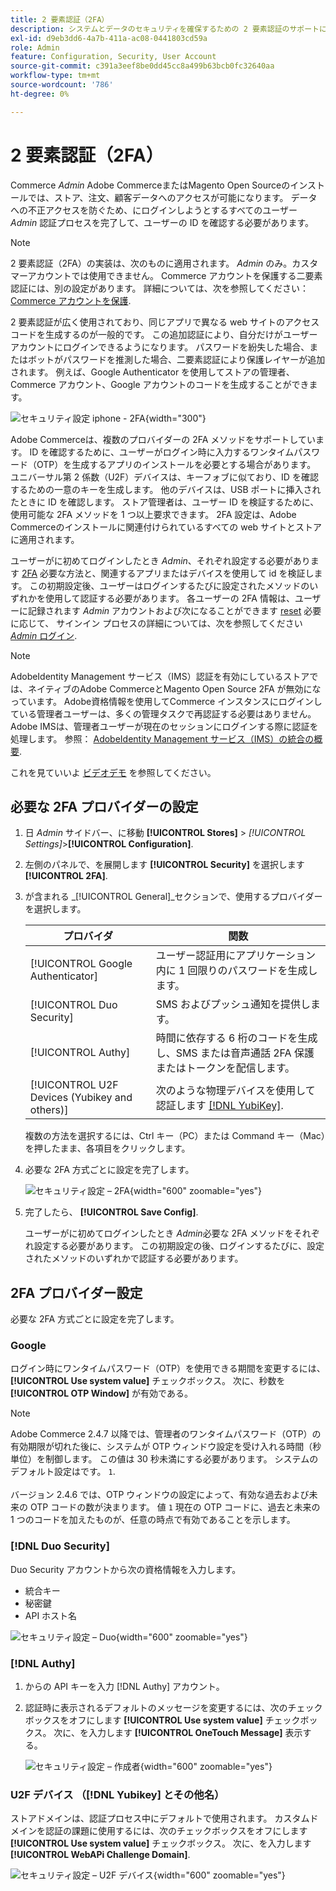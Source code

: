 ```yaml
---
title: 2 要素認証（2FA）
description: システムとデータのセキュリティを確保するための 2 要素認証のサポートについて説明します。
exl-id: d9eb3dd6-4a7b-411a-ac08-0441803cd59a
role: Admin
feature: Configuration, Security, User Account
source-git-commit: c391a3eef8be0dd45cc8a499b63bcb0fc32640aa
workflow-type: tm+mt
source-wordcount: '786'
ht-degree: 0%

---
```


# 2 要素認証（2FA）

Commerce _Admin_ Adobe CommerceまたはMagento Open Sourceのインストールでは、ストア、注文、顧客データへのアクセスが可能になります。 データへの不正アクセスを防ぐため、にログインしようとするすべてのユーザー _Admin_ 認証プロセスを完了して、ユーザーの ID を確認する必要があります。

>[!NOTE]
>
>2 要素認証（2FA）の実装は、次のものに適用されます。 _Admin_ のみ。カスタマーアカウントでは使用できません。 Commerce アカウントを保護する二要素認証には、別の設定があります。 詳細については、次を参照してください： [Commerce アカウントを保護](../getting-started/commerce-account-secure.md).

2 要素認証が広く使用されており、同じアプリで異なる web サイトのアクセスコードを生成するのが一般的です。 この追加認証により、自分だけがユーザーアカウントにログインできるようになります。 パスワードを紛失した場合、またはボットがパスワードを推測した場合、二要素認証により保護レイヤーが追加されます。 例えば、Google Authenticator を使用してストアの管理者、Commerce アカウント、Google アカウントのコードを生成することができます。

![セキュリティ設定 iphone - 2FA](./assets/google-authenticator-iphone.png){width="300"}

Adobe Commerceは、複数のプロバイダーの 2FA メソッドをサポートしています。 ID を確認するために、ユーザーがログイン時に入力するワンタイムパスワード（OTP）を生成するアプリのインストールを必要とする場合があります。 ユニバーサル第 2 係数（U2F）デバイスは、キーフォブに似ており、ID を確認するための一意のキーを生成します。 他のデバイスは、USB ポートに挿入されたときに ID を確認します。 ストア管理者は、ユーザー ID を検証するために、使用可能な 2FA メソッドを 1 つ以上要求できます。 2FA 設定は、Adobe Commerceのインストールに関連付けられているすべての web サイトとストアに適用されます。

ユーザーがに初めてログインしたとき _Admin_、それぞれ設定する必要があります [2FA](../configuration-reference/security/2fa.md) 必要な方法と、関連するアプリまたはデバイスを使用して id を検証します。 この初期設定後、ユーザーはログインするたびに設定されたメソッドのいずれかを使用して認証する必要があります。 各ユーザーの 2FA 情報は、ユーザーに記録されます _Admin_ アカウントおよび次になることができます [reset](security-two-factor-authentication-manage.md) 必要に応じて、 サインイン プロセスの詳細については、次を参照してください [_Admin_ ログイン](../getting-started/admin-signin.md).

>[!NOTE]
>
>AdobeIdentity Management サービス（IMS）認証を有効にしているストアでは、ネイティブのAdobe CommerceとMagento Open Source 2FA が無効になっています。 Adobe資格情報を使用してCommerce インスタンスにログインしている管理者ユーザーは、多くの管理タスクで再認証する必要はありません。 Adobe IMSは、管理者ユーザーが現在のセッションにログインする際に認証を処理します。 参照： [AdobeIdentity Management サービス（IMS）の統合の概要](https://experienceleague.adobe.com/docs/commerce-admin/start/admin/ims/adobe-ims-integration-overview.html).

これを見ていいよ [ビデオデモ](https://video.tv.adobe.com/v/339104?quality=12&learn=on) を参照してください。

## 必要な 2FA プロバイダーの設定

1. 日 _Admin_ サイドバー、に移動 **[!UICONTROL Stores]** > _[!UICONTROL Settings]_>**[!UICONTROL Configuration]**.

1. 左側のパネルで、を展開します **[!UICONTROL Security]** を選択します **[!UICONTROL 2FA]**.

1. が含まれる _[!UICONTROL General]_セクションで、使用するプロバイダーを選択します。

   | プロバイダ | 関数 |
   |--- |--- |
   | [!UICONTROL Google Authenticator] | ユーザー認証用にアプリケーション内に 1 回限りのパスワードを生成します。 |
   | [!UICONTROL Duo Security] | SMS およびプッシュ通知を提供します。 |
   | [!UICONTROL Authy] | 時間に依存する 6 桁のコードを生成し、SMS または音声通話 2FA 保護またはトークンを配信します。 |
   | [!UICONTROL U2F Devices (Yubikey and others)] | 次のような物理デバイスを使用して認証します [[!DNL YubiKey]](https://www.yubico.com/). |

   複数の方法を選択するには、Ctrl キー（PC）または Command キー（Mac）を押したまま、各項目をクリックします。

1. 必要な 2FA 方式ごとに設定を完了します。

   ![セキュリティ設定 – 2FA](../configuration-reference/security/assets/2fa-general.png){width="600" zoomable="yes"}

1. 完了したら、 **[!UICONTROL Save Config]**.

   ユーザーがに初めてログインしたとき _Admin_&#x200B;必要な 2FA メソッドをそれぞれ設定する必要があります。 この初期設定の後、ログインするたびに、設定されたメソッドのいずれかで認証する必要があります。

## 2FA プロバイダー設定

必要な 2FA 方式ごとに設定を完了します。

### Google

ログイン時にワンタイムパスワード（OTP）を使用できる期間を変更するには、 **[!UICONTROL Use system value]** チェックボックス。 次に、秒数を **[!UICONTROL OTP Window]** が有効である。

>[!NOTE]
>
>Adobe Commerce 2.4.7 以降では、管理者のワンタイムパスワード（OTP）の有効期限が切れた後に、システムが OTP ウィンドウ設定を受け入れる時間（秒単位）を制御します。 この値は 30 秒未満にする必要があります。 システムのデフォルト設定はです。 `1`.<br><br> バージョン 2.4.6 では、OTP ウィンドウの設定によって、有効な過去および未来の OTP コードの数が決まります。 値 `1` 現在の OTP コードに、過去と未来の 1 つのコードを加えたものが、任意の時点で有効であることを示します。

### [!DNL Duo Security]

Duo Security アカウントから次の資格情報を入力します。

- 統合キー
- 秘密鍵
- API ホスト名

![セキュリティ設定 – Duo](../configuration-reference/security/assets/2fa-duo-security.png){width="600" zoomable="yes"}

### [!DNL Authy]

1. からの API キーを入力 [!DNL Authy] アカウント。

1. 認証時に表示されるデフォルトのメッセージを変更するには、次のチェックボックスをオフにします **[!UICONTROL Use system value]** チェックボックス。 次に、を入力します **[!UICONTROL OneTouch Message]** 表示する。

   ![セキュリティ設定 – 作成者](../configuration-reference/security/assets/2fa-authy.png){width="600" zoomable="yes"}

### U2F デバイス （[!DNL Yubikey] とその他名）

ストアドメインは、認証プロセス中にデフォルトで使用されます。 カスタムドメインを認証の課題に使用するには、次のチェックボックスをオフにします **[!UICONTROL Use system value]** チェックボックス。 次に、を入力します **[!UICONTROL WebAPi Challenge Domain]**.

![セキュリティ設定 – U2F デバイス](../configuration-reference/security/assets/2fa-u2f-key.png){width="600" zoomable="yes"}
